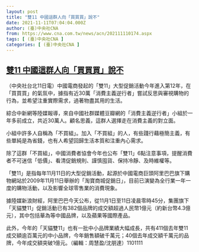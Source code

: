 ```yaml
---
layout: post
title: "雙11 中國這群人向「買買買」說不"
date: 2021-11-11T07:04:04.000Z
author: (臺)中央社CNA
from: https://www.cna.com.tw/news/acn/202111110174.aspx
tags: [ (臺)中央社CNA ]
categories: [ (臺)中央社CNA ]
---
```

<!--1636614244000-->
[雙11 中國這群人向「買買買」說不](https://www.cna.com.tw/news/acn/202111110174.aspx)
------

<div>
<div></div><div><p>（中央社台北11日電）中國電商發起的「雙11」大型促銷活動今年進入第12年，在「買買買」的氣氛中，據指有近30萬「消費主義逆行者」嘗試反思與審視購物的行為，並希望注重實際需求，過著物盡其用的生活。</p><p>綜合中新網等陸媒報導，來自中國社群媒體豆瓣網的「消費主義逆行者」小組於一年多前成立，共近30萬人。顧名思義，這群人選擇走在消費主義的對立面。</p><p>小組中許多人自稱為「不買組」。加入「不買組」的人，有些踐行藉極簡主義，有些單純是為省錢，也有人希望回歸生活本質和注重內心需求。</p><p>除了這群「不買組」，中國消費者協會今年也公布「雙11」6點注意事項，提醒消費者不可迷信「低價」、看清促銷規則、謹慎囤貨、保持冷靜、及時維權等。</p><p>「雙11」是指每年11月11日的大型促銷活動，起源於中國電商巨頭阿里巴巴旗下購物網站於2009年11月11日舉辦的「淘寶商城促銷日」，目前已演變為全行業一年一度的購物活動，以及影響全球零售業的消費現象。</p><p>據陸媒新浪財經，阿里巴巴今天公布，從11月1日至11日凌晨零時45分，集團旗下「天貓雙11」促銷活動已有382個品牌的成交額超過人民幣1億元（約新台幣4.3億元），其中包括華為等中國品牌，以及蘋果等國際產品。</p><p>此外，今年的「天貓雙11」也有一批中小品牌業績大幅成長，共有411個去年雙11成交額逾百萬元的中小品牌，今年銷售額破千萬元；40個去年成交額千萬元的品牌，今年成交額突破1億元。（編輯：周慧盈/沈朋達）1101111</p></div>
</div>

